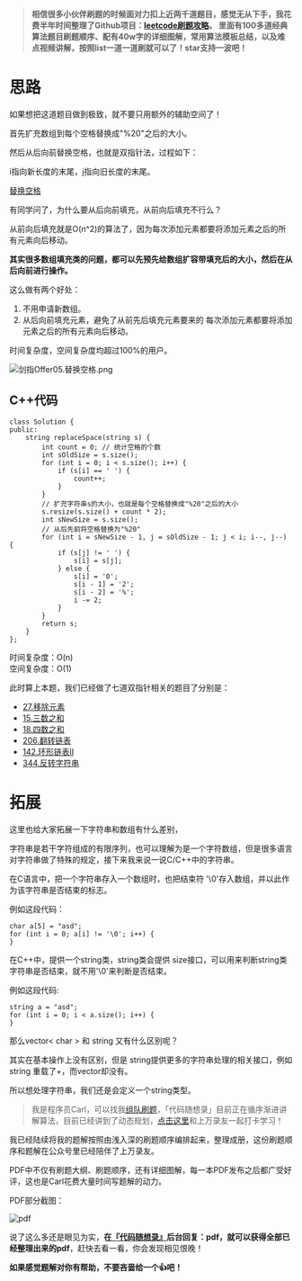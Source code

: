 > **相信很多小伙伴刷题的时候面对力扣上近两千道题目，感觉无从下手，我花费半年时间整理了Github项目：[leetcode刷题攻略](https://github.com/youngyangyang04/leetcode-master)。 里面有100多道经典算法题目刷题顺序、配有40w字的详细图解，常用算法模板总结，以及难点视频讲解，按照list一道一道刷就可以了！star支持一波吧！**

# 思路 

如果想把这道题目做到极致，就不要只用额外的辅助空间了！

首先扩充数组到每个空格替换成"%20"之后的大小。

然后从后向前替换空格，也就是双指针法，过程如下：

i指向新长度的末尾，j指向旧长度的末尾。

 [替换空格](https://pic.leetcode-cn.com/1614755819-hGhCOW-e6c9d24ely1go6qmevhgpg20du09m4qp.gif)



有同学问了，为什么要从后向前填充，从前向后填充不行么？ 

从前向后填充就是O(n^2)的算法了，因为每次添加元素都要将添加元素之后的所有元素向后移动。

**其实很多数组填充类的问题，都可以先预先给数组扩容带填充后的大小，然后在从后向前进行操作。** 

这么做有两个好处：

1. 不用申请新数组。 
2. 从后向前填充元素，避免了从前先后填充元素要来的 每次添加元素都要将添加元素之后的所有元素向后移动。

时间复杂度，空间复杂度均超过100%的用户。


![剑指Offer05.替换空格.png](https://pic.leetcode-cn.com/8e6248f94b1332942a6755d61d9bd612ceb1a4364b18014d41875872c714b9ff-%E5%89%91%E6%8C%87Offer05.%E6%9B%BF%E6%8D%A2%E7%A9%BA%E6%A0%BC.png)



## C++代码 

```
class Solution {
public:
    string replaceSpace(string s) {
        int count = 0; // 统计空格的个数
        int sOldSize = s.size();
        for (int i = 0; i < s.size(); i++) {
            if (s[i] == ' ') {
                count++;
            }
        }
        // 扩充字符串s的大小，也就是每个空格替换成"%20"之后的大小
        s.resize(s.size() + count * 2);
        int sNewSize = s.size();
        // 从后先前将空格替换为"%20"
        for (int i = sNewSize - 1, j = sOldSize - 1; j < i; i--, j--) {
            if (s[j] != ' ') {
                s[i] = s[j];
            } else {
                s[i] = '0';
                s[i - 1] = '2';
                s[i - 2] = '%';
                i -= 2;
            }
        }
        return s;
    }
};

```
时间复杂度：O(n)   
空间复杂度：O(1)

此时算上本题，我们已经做了七道双指针相关的题目了分别是：

* [27.移除元素](https://mp.weixin.qq.com/s/wj0T-Xs88_FHJFwayElQlA)
* [15.三数之和](https://mp.weixin.qq.com/s/r5cgZFu0tv4grBAexdcd8A)
* [18.四数之和](https://mp.weixin.qq.com/s/nQrcco8AZJV1pAOVjeIU_g)
* [206.翻转链表](https://mp.weixin.qq.com/s/pnvVP-0ZM7epB8y3w_Njwg)
* [142.环形链表II](https://mp.weixin.qq.com/s/_QVP3IkRZWx9zIpQRgajzA)
* [344.反转字符串](https://mp.weixin.qq.com/s/X02S61WCYiCEhaik6VUpFA)

# 拓展 

这里也给大家拓展一下字符串和数组有什么差别，

字符串是若干字符组成的有限序列，也可以理解为是一个字符数组，但是很多语言对字符串做了特殊的规定，接下来我来说一说C/C++中的字符串。

在C语言中，把一个字符串存入一个数组时，也把结束符 '\0'存入数组，并以此作为该字符串是否结束的标志。

例如这段代码：

```
char a[5] = "asd";
for (int i = 0; a[i] != '\0'; i++) {
}
```

在C++中，提供一个string类，string类会提供 size接口，可以用来判断string类字符串是否结束，就不用'\0'来判断是否结束。

例如这段代码:

```
string a = "asd";
for (int i = 0; i < a.size(); i++) {
}
```

那么vector< char > 和 string 又有什么区别呢？ 

其实在基本操作上没有区别，但是 string提供更多的字符串处理的相关接口，例如string 重载了+，而vector却没有。

所以想处理字符串，我们还是会定义一个string类型。

> 我是程序员Carl，可以找我[组队刷题](https://img-blog.csdnimg.cn/20201115103410182.png)，「代码随想录」目前正在循序渐进讲解算法，目前已经讲到了动态规划，[点击这里](https://img-blog.csdnimg.cn/20210210152223466.png)和上万录友一起打卡学习！

我已经陆续将我的题解按照由浅入深的刷题顺序编排起来，整理成册，这份刷题顺序和题解在公众号里已经陪伴了上万录友。

PDF中不仅有刷题大纲、刷题顺序，还有详细图解，每一本PDF发布之后都广受好评，这也是Carl花费大量时间写题解的动力。

PDF部分截图：

![pdf](https://pic.leetcode-cn.com/1614418828-rVVEyy-file_1614418828485)

说了这么多还是眼见为实，**在[『代码随想录』](https://img-blog.csdnimg.cn/20210210152223466.png)后台回复：pdf，就可以获得全部已经整理出来的pdf**，赶快去看一看，你会发现相见恨晚！

**如果感觉题解对你有帮助，不要吝啬给一个👍吧！**
